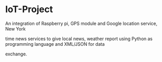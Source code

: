 # IoT-Project

An integration of Raspberry pi, GPS module and Google location service, New York

time news services to give local news, weather report using Python as programming language and XML/JSON for data

exchange.

